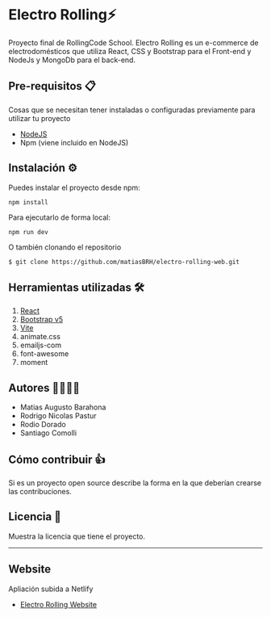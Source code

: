 # Electro Rolling:zap:

Proyecto final de RollingCode School. Electro Rolling es un e-commerce de electrodomésticos que utiliza React, CSS y Bootstrap para el Front-end y NodeJs y MongoDb para el back-end.

## Pre-requisitos 📋

Cosas que se necesitan tener instaladas o configuradas previamente para utilizar tu proyecto

- [NodeJS](https://nodejs.org/en/)
- Npm (viene incluido en NodeJS)

## Instalación ⚙️

Puedes instalar el proyecto desde npm:

`npm install`

Para ejecutarlo de forma local:

`npm run dev`

O también clonando el repositorio

`$ git clone https://github.com/matiasBRH/electro-rolling-web.git`

## Herramientas utilizadas 🛠️

1. [React](https://reactjs.org/)
2. [Bootstrap v5](https://getbootstrap.com/)
3. [Vite](https://vitejs.dev/)
4. animate.css
5. emailjs-com
6. font-awesome
7. moment

## Autores 👩‍💻👨‍💻

- Matias Augusto Barahona
- Rodrigo Nicolas Pastur
- Rodio Dorado
- Santiago Comolli

## Cómo contribuir 👍

Si es un proyecto open source describe la forma en la que deberían crearse las contribuciones.

## Licencia 📄

Muestra la licencia que tiene el proyecto.

---

## Website

Apliación subida a Netlify

- [Electro Rolling Website](https://electrorolling.netlify.app/)
